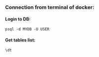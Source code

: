 ### Connection from terminal of docker:

#### Login to DB:
```
psql -d MYDB -U USER
```

#### Get tables list:
```
\dt
```